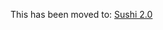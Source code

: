 This has been moved to: [Sushi 2.0](https://github.com/sushiswap/sushiswap/tree/master/protocols/bentobox)